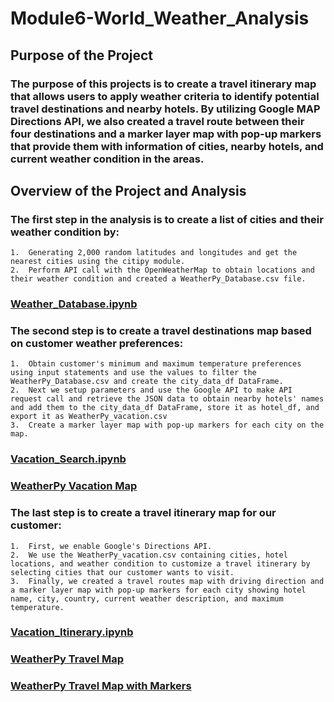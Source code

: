 # **Module6-World_Weather_Analysis**

## **Purpose of the Project**

### The purpose of this projects is to create a travel itinerary map that allows users to apply weather criteria to identify potential travel destinations and nearby hotels. By utilizing Google MAP Directions API, we also created a travel route between their four destinations and a marker layer map with pop-up markers that provide them with information of cities, nearby hotels, and current weather condition in the areas.

## **Overview of the Project and Analysis**

### The first step in the analysis is to create a list of cities and their weather condition by:
    1.  Generating 2,000 random latitudes and longitudes and get the nearest cities using the citipy module.
    2.  Perform API call with the OpenWeatherMap to obtain locations and their weather condition and created a WeatherPy_Database.csv file.

### [Weather_Database.ipynb](https://github.com/davidzachie/Module6-World_Weather_Analysis/blob/413e02bd830a716f567f01b8afb84a6bb31da820/Weather_Database/Weather_Database.ipynb)

### The second step is to create a travel destinations map based on customer weather preferences:
    1.  Obtain customer's minimum and maximum temperature preferences using input statements and use the values to filter the WeatherPy_Database.csv and create the city_data_df DataFrame.
    2.  Next we setup parameters and use the Google API to make API request call and retrieve the JSON data to obtain nearby hotels' names and add them to the city_data_df DataFrame, store it as hotel_df, and export it as WeatherPy_vacation.csv
    3.  Create a marker layer map with pop-up markers for each city on the map.

### [Vacation_Search.ipynb](https://github.com/davidzachie/Module6-World_Weather_Analysis/blob/413e02bd830a716f567f01b8afb84a6bb31da820/Vacation_Search/Vacation_Search.ipynb)
    
### [WeatherPy Vacation Map](Vacation_Search/WeatherPy_vacation_map.png)
    
### The last step is to create a travel itinerary map for our customer:
    1.  First, we enable Google's Directions API.
    2.  We use the WeatherPy_vacation.csv containing cities, hotel locations, and weather condition to customize a travel itinerary by selecting cities that our customer wants to visit.
    3.  Finally, we created a travel routes map with driving direction and a marker layer map with pop-up markers for each city showing hotel name, city, country, current weather description, and maximum temperature.

### [Vacation_Itinerary.ipynb](https://github.com/davidzachie/Module6-World_Weather_Analysis/blob/413e02bd830a716f567f01b8afb84a6bb31da820/Vacation_Itinerary/Vacation_Itinerary.ipynb)
    
### [WeatherPy Travel Map](Vacation_Itinerary/WeatherPy_travel_map.png)

### [WeatherPy Travel Map with Markers](Vacation_Itinerary/WeatherPy_travel_map_markers.png)


